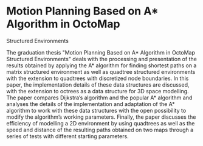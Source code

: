 # Motion Planning Based on A* Algorithm in OctoMap
Structured Environments

The graduation thesis "Motion Planning Based on A* Algorithm in OctoMap
Structured Environments" deals with the processing and presentation of the results
obtained by applying the A* algorithm for finding shortest paths on a matrix structured
environment as well as quadtree structured environments with the extension
to quadtrees with discretized node boundaries. In this paper, the implementation
details of these data structures are discussed, with the extension to octrees as a
data structure for 3D space modelling. The paper compares Dijkstra’s algorithm
and the popular A* algorithm and analyses the details of the implementation and
adaptation of the A* algorithm to work with these data structures with the open
possibility to modify the algorithm’s working parameters. Finally, the paper discusses
the efficiency of modelling a 2D environment by using quadtrees as well as the
speed and distance of the resulting paths obtained on two maps through a series of
tests with different starting parameters.
